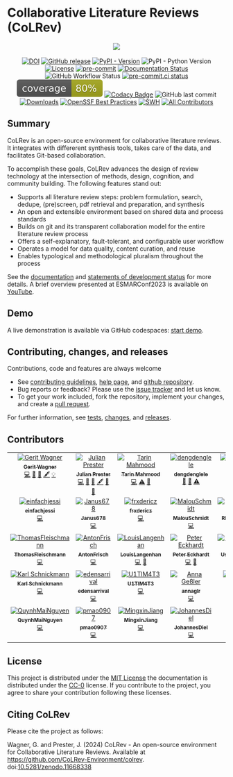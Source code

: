 # Collaborative Literature Reviews (CoLRev)

<p align="center">
<img src="https://raw.githubusercontent.com/CoLRev-Ecosystem/colrev/main/docs/figures/logo_small.png" width="400">
</p>

<div align="center">

[![DOI](https://zenodo.org/badge/363073613.svg)](https://zenodo.org/badge/latestdoi/363073613)
[![GitHub release](https://img.shields.io/github/v/release/CoLRev-Ecosystem/colrev.svg)](https://github.com/CoLRev-Environment/colrev/releases/)
[![PyPI - Version](https://img.shields.io/pypi/v/colrev?color=blue)](https://pypi.org/project/colrev/)
![PyPI - Python Version](https://img.shields.io/pypi/pyversions/colrev)
[![License](https://img.shields.io/github/license/CoLRev-Ecosystem/colrev.svg)](https://github.com/CoLRev-Environment/colrev/releases/)
[![pre-commit](https://img.shields.io/badge/pre--commit-enabled-brightgreen?logo=pre-commit&logoColor=white)](https://github.com/pre-commit/pre-commit)
[![Documentation Status](https://readthedocs.org/projects/colrev/badge/?version=latest)](https://colrev.readthedocs.io/en/latest/?badge=latest)
![GitHub Workflow Status](https://img.shields.io/github/actions/workflow/status/CoLRev-Ecosystem/colrev/tests.yml)
[![pre-commit.ci status](https://results.pre-commit.ci/badge/github/CoLRev-Ecosystem/colrev/main.svg)](https://results.pre-commit.ci/latest/github/CoLRev-Ecosystem/colrev/main)
![Coverage](https://raw.githubusercontent.com/CoLRev-Ecosystem/colrev/main/tests/coverage.svg)
[![Codacy Badge](https://app.codacy.com/project/badge/Grade/bd4e44c6cda646e4b9e494c4c4d9487b)](https://app.codacy.com/gh/CoLRev-Environment/colrev/dashboard?utm_source=gh&utm_medium=referral&utm_content=&utm_campaign=Badge_grade)
![GitHub last commit](https://img.shields.io/github/last-commit/CoLRev-Ecosystem/colrev)
[![Downloads](https://static.pepy.tech/badge/colrev/month)](https://pepy.tech/project/colrev)
[![OpenSSF Best Practices](https://bestpractices.coreinfrastructure.org/projects/7148/badge)](https://bestpractices.coreinfrastructure.org/projects/7148)
[![SWH](https://archive.softwareheritage.org/badge/origin/https://github.com/CoLRev-Environment/colrev/)](https://archive.softwareheritage.org/browse/origin/?origin_url=https://github.com/CoLRev-Environment/colrev/)<!-- ALL-CONTRIBUTORS-BADGE:START - Do not remove or modify this section -->
[![All Contributors](https://img.shields.io/badge/all_contributors-32-green.svg?style=flat-square)](#contributors)
<!-- ALL-CONTRIBUTORS-BADGE:END -->
<!-- ![PyPI](https://img.shields.io/pypi/v/colrev) -->
<!-- [![](https://img.shields.io/badge/-documentation-green)](https://colrev.readthedocs.io/) -->

</div>

## Summary

CoLRev is an open-source environment for collaborative literature reviews. It integrates with differerent synthesis tools, takes care of the data, and facilitates Git-based collaboration.

To accomplish these goals, CoLRev advances the design of review technology at the intersection of methods, design, cognition, and community building.
The following features stand out:

- Supports all literature review steps: problem formulation, search, dedupe, (pre)screen, pdf retrieval and preparation, and synthesis
- An open and extensible environment based on shared data and process standards
- Builds on git and its transparent collaboration model for the entire literature review process
- Offers a self-explanatory, fault-tolerant, and configurable user workflow
- Operates a model for data quality, content curation, and reuse
- Enables typological and methodological pluralism throughout the process

See the [documentation](https://colrev.readthedocs.io/en/latest/) and [statements of development status](https://colrev.readthedocs.io/en/latest/foundations/dev_status.html) for more details. A brief overview presented at ESMARConf2023 is available on [YouTube](https://www.youtube.com/watch?v=yfGGraQC6vs).

## Demo

A live demonstration is available via GitHub codespaces: [start demo](https://github.com//codespaces/new?hide_repo_select=true&ref=main&repo=767717822).

## Contributing, changes, and releases

Contributions, code and features are always welcome

- See [contributing guidelines](CONTRIBUTING.md), [help page](https://colrev.readthedocs.io/en/latest/manual/help.html), and [github repository](https://github.com/CoLRev-Environment/colrev).
- Bug reports or feedback? Please use the [issue tracker](https://github.com/CoLRev-Environment/colrev/issues) and let us know.
- To get your work included, fork the repository, implement your changes, and create a [pull request](https://docs.github.com/en/github/collaborating-with-issues-and-pull-requests/proposing-changes-to-your-work-with-pull-requests/about-pull-requests).

For further information, see [tests](tests/readme.md), [changes](CHANGELOG.md), and [releases](https://github.com/CoLRev-Environment/colrev/releases).

## Contributors

<!-- ALL-CONTRIBUTORS-LIST:START - Do not remove or modify this section -->
<!-- prettier-ignore-start -->
<!-- markdownlint-disable -->
<table>
  <tbody>
    <tr>
      <td align="center" valign="top" width="14.28%"><a href="https://github.com/geritwagner"><img src="https://avatars.githubusercontent.com/u/3872815?v=4?s=100" width="100px;" alt="Gerit Wagner"/><br /><sub><b>Gerit Wagner</b></sub></a><br /><a href="https://github.com/CoLRev-Environment/colrev/commits?author=geritwagner" title="Code">💻</a> <a href="https://github.com/CoLRev-Environment/colrev/commits?author=geritwagner" title="Documentation">📖</a> <a href="#data-geritwagner" title="Data">🔣</a> <a href="#content-geritwagner" title="Content">🖋</a> <a href="#example-geritwagner" title="Examples">💡</a></td>
      <td align="center" valign="top" width="14.28%"><a href="https://julianprester.com"><img src="https://avatars.githubusercontent.com/u/4706870?v=4?s=100" width="100px;" alt="Julian Prester"/><br /><sub><b>Julian Prester</b></sub></a><br /><a href="https://github.com/CoLRev-Environment/colrev/commits?author=julianprester" title="Code">💻</a> <a href="https://github.com/CoLRev-Environment/colrev/commits?author=julianprester" title="Documentation">📖</a> <a href="#data-julianprester" title="Data">🔣</a> <a href="#content-julianprester" title="Content">🖋</a> <a href="https://github.com/CoLRev-Environment/colrev/issues?q=author%3Ajulianprester" title="Bug reports">🐛</a> <a href="#ideas-julianprester" title="Ideas, Planning, & Feedback">🤔</a></td>
      <td align="center" valign="top" width="14.28%"><a href="https://github.com/tmahmood"><img src="https://avatars.githubusercontent.com/u/34904?v=4?s=100" width="100px;" alt="Tarin Mahmood"/><br /><sub><b>Tarin Mahmood</b></sub></a><br /><a href="https://github.com/CoLRev-Environment/colrev/commits?author=tmahmood" title="Code">💻</a> <a href="https://github.com/CoLRev-Environment/colrev/commits?author=tmahmood" title="Tests">⚠️</a> <a href="https://github.com/CoLRev-Environment/colrev/commits?author=tmahmood" title="Documentation">📖</a></td>
      <td align="center" valign="top" width="14.28%"><a href="https://github.com/dengdenglele"><img src="https://avatars.githubusercontent.com/u/28404427?v=4?s=100" width="100px;" alt="dengdenglele"/><br /><sub><b>dengdenglele</b></sub></a><br /><a href="#data-dengdenglele" title="Data">🔣</a> <a href="https://github.com/CoLRev-Environment/colrev/commits?author=dengdenglele" title="Documentation">📖</a> <a href="https://github.com/CoLRev-Environment/colrev/commits?author=dengdenglele" title="Tests">⚠️</a></td>
      <td align="center" valign="top" width="14.28%"><a href="https://github.com/mhlbrsimon"><img src="https://avatars.githubusercontent.com/u/83401831?v=4?s=100" width="100px;" alt="mhlbrsimon"/><br /><sub><b>mhlbrsimon</b></sub></a><br /><a href="https://github.com/CoLRev-Environment/colrev/commits?author=mhlbrsimon" title="Code">💻</a></td>
      <td align="center" valign="top" width="14.28%"><a href="https://github.com/ossendorfluca"><img src="https://avatars.githubusercontent.com/u/112037612?v=4?s=100" width="100px;" alt="ossendorfluca"/><br /><sub><b>ossendorfluca</b></sub></a><br /><a href="https://github.com/CoLRev-Environment/colrev/commits?author=ossendorfluca" title="Code">💻</a></td>
      <td align="center" valign="top" width="14.28%"><a href="https://github.com/katharinaernst"><img src="https://avatars.githubusercontent.com/u/131549085?v=4?s=100" width="100px;" alt="katharinaernst"/><br /><sub><b>katharinaernst</b></sub></a><br /><a href="https://github.com/CoLRev-Environment/colrev/commits?author=katharinaernst" title="Code">💻</a></td>
    </tr>
    <tr>
      <td align="center" valign="top" width="14.28%"><a href="https://github.com/einfachjessi"><img src="https://avatars.githubusercontent.com/u/131001755?v=4?s=100" width="100px;" alt="einfachjessi"/><br /><sub><b>einfachjessi</b></sub></a><br /><a href="https://github.com/CoLRev-Environment/colrev/commits?author=einfachjessi" title="Code">💻</a></td>
      <td align="center" valign="top" width="14.28%"><a href="https://github.com/Janus678"><img src="https://avatars.githubusercontent.com/u/131582517?v=4?s=100" width="100px;" alt="Janus678"/><br /><sub><b>Janus678</b></sub></a><br /><a href="https://github.com/CoLRev-Environment/colrev/commits?author=Janus678" title="Code">💻</a></td>
      <td align="center" valign="top" width="14.28%"><a href="https://github.com/frxdericz"><img src="https://avatars.githubusercontent.com/u/131789939?v=4?s=100" width="100px;" alt="frxdericz"/><br /><sub><b>frxdericz</b></sub></a><br /><a href="https://github.com/CoLRev-Environment/colrev/commits?author=frxdericz" title="Code">💻</a></td>
      <td align="center" valign="top" width="14.28%"><a href="https://github.com/MalouSchmidt"><img src="https://avatars.githubusercontent.com/u/131263679?v=4?s=100" width="100px;" alt="MalouSchmidt"/><br /><sub><b>MalouSchmidt</b></sub></a><br /><a href="https://github.com/CoLRev-Environment/colrev/commits?author=MalouSchmidt" title="Code">💻</a></td>
      <td align="center" valign="top" width="14.28%"><a href="https://github.com/RheaDoesStuff"><img src="https://avatars.githubusercontent.com/u/74066245?v=4?s=100" width="100px;" alt="RheaDoesStuff"/><br /><sub><b>RheaDoesStuff</b></sub></a><br /><a href="https://github.com/CoLRev-Environment/colrev/commits?author=RheaDoesStuff" title="Code">💻</a></td>
      <td align="center" valign="top" width="14.28%"><a href="https://github.com/Cohen2000"><img src="https://avatars.githubusercontent.com/u/113113352?v=4?s=100" width="100px;" alt="Cohen2000"/><br /><sub><b>Cohen2000</b></sub></a><br /><a href="https://github.com/CoLRev-Environment/colrev/commits?author=Cohen2000" title="Code">💻</a></td>
      <td align="center" valign="top" width="14.28%"><a href="https://github.com/RobertAhr"><img src="https://avatars.githubusercontent.com/u/131687952?v=4?s=100" width="100px;" alt="RobertAhr"/><br /><sub><b>RobertAhr</b></sub></a><br /><a href="https://github.com/CoLRev-Environment/colrev/commits?author=RobertAhr" title="Code">💻</a></td>
    </tr>
    <tr>
      <td align="center" valign="top" width="14.28%"><a href="https://github.com/ThomasFleischmann"><img src="https://avatars.githubusercontent.com/u/131684139?v=4?s=100" width="100px;" alt="ThomasFleischmann"/><br /><sub><b>ThomasFleischmann</b></sub></a><br /><a href="https://github.com/CoLRev-Environment/colrev/commits?author=ThomasFleischmann" title="Code">💻</a></td>
      <td align="center" valign="top" width="14.28%"><a href="https://github.com/AntonFrisch"><img src="https://avatars.githubusercontent.com/u/131719653?v=4?s=100" width="100px;" alt="AntonFrisch"/><br /><sub><b>AntonFrisch</b></sub></a><br /><a href="https://github.com/CoLRev-Environment/colrev/commits?author=AntonFrisch" title="Code">💻</a></td>
      <td align="center" valign="top" width="14.28%"><a href="https://github.com/LouisLangenhan"><img src="https://avatars.githubusercontent.com/u/148447366?v=4?s=100" width="100px;" alt="LouisLangenhan"/><br /><sub><b>LouisLangenhan</b></sub></a><br /><a href="https://github.com/CoLRev-Environment/colrev/commits?author=LouisLangenhan" title="Code">💻</a> <a href="https://github.com/CoLRev-Environment/colrev/commits?author=LouisLangenhan" title="Documentation">📖</a></td>
      <td align="center" valign="top" width="14.28%"><a href="https://github.com/Peteer98"><img src="https://avatars.githubusercontent.com/u/148191162?v=4?s=100" width="100px;" alt="Peter Eckhardt"/><br /><sub><b>Peter Eckhardt</b></sub></a><br /><a href="https://github.com/CoLRev-Environment/colrev/commits?author=Peteer98" title="Code">💻</a> <a href="https://github.com/CoLRev-Environment/colrev/commits?author=Peteer98" title="Documentation">📖</a></td>
      <td align="center" valign="top" width="14.28%"><a href="https://github.com/user123projekt"><img src="https://avatars.githubusercontent.com/u/149078858?v=4?s=100" width="100px;" alt="User123projekt"/><br /><sub><b>User123projekt</b></sub></a><br /><a href="https://github.com/CoLRev-Environment/colrev/commits?author=User123projekt" title="Code">💻</a> <a href="https://github.com/CoLRev-Environment/colrev/commits?author=User123projekt" title="Documentation">📖</a></td>
      <td align="center" valign="top" width="14.28%"><a href="https://github.com/LuminousLynx"><img src="https://avatars.githubusercontent.com/u/148456911?v=4?s=100" width="100px;" alt="LuminousLynx"/><br /><sub><b>LuminousLynx</b></sub></a><br /><a href="https://github.com/CoLRev-Environment/colrev/commits?author=LuminousLynx" title="Code">💻</a> <a href="https://github.com/CoLRev-Environment/colrev/commits?author=LuminousLynx" title="Documentation">📖</a></td>
      <td align="center" valign="top" width="14.28%"><a href="https://github.com/koljarinne"><img src="https://avatars.githubusercontent.com/u/167416691?v=4?s=100" width="100px;" alt="koljarinne"/><br /><sub><b>koljarinne</b></sub></a><br /><a href="https://github.com/CoLRev-Environment/colrev/commits?author=koljarinne" title="Code">💻</a></td>
    </tr>
    <tr>
      <td align="center" valign="top" width="14.28%"><a href="https://github.com/k-schnickmann"><img src="https://avatars.githubusercontent.com/u/168131195?v=4?s=100" width="100px;" alt="Karl Schnickmann"/><br /><sub><b>Karl Schnickmann</b></sub></a><br /><a href="https://github.com/CoLRev-Environment/colrev/commits?author=k-schnickmann" title="Code">💻</a></td>
      <td align="center" valign="top" width="14.28%"><a href="https://github.com/edensarrival"><img src="https://avatars.githubusercontent.com/u/42614229?v=4?s=100" width="100px;" alt="edensarrival"/><br /><sub><b>edensarrival</b></sub></a><br /><a href="https://github.com/CoLRev-Environment/colrev/commits?author=edensarrival" title="Code">💻</a></td>
      <td align="center" valign="top" width="14.28%"><a href="https://github.com/U1TIM4T3"><img src="https://avatars.githubusercontent.com/u/167421727?v=4?s=100" width="100px;" alt="U1TIM4T3"/><br /><sub><b>U1TIM4T3</b></sub></a><br /><a href="https://github.com/CoLRev-Environment/colrev/commits?author=U1TIM4T3" title="Code">💻</a></td>
      <td align="center" valign="top" width="14.28%"><a href="https://github.com/annaglr"><img src="https://avatars.githubusercontent.com/u/76491696?v=4?s=100" width="100px;" alt="Anna Geßler"/><br /><sub><b>annaglr</b></sub></a><br /><a href="https://github.com/CoLRev-Environment/colrev/commits?author=annaglr" title="Code">💻</a></td>
      <td align="center" valign="top" width="14.28%"><a href="https://github.com/0xmtyset"><img src="https://avatars.githubusercontent.com/u/160525679?v=4?s=100" width="100px;" alt="0xmtyset"/><br /><sub><b>0xmtyset</b></sub></a><br /><a href="https://github.com/CoLRev-Environment/colrev/commits?author=0xmtyset" title="Code">💻</a></td>
      <td align="center" valign="top" width="14.28%"><a href="https://github.com/tobiaspffl"><img src="https://avatars.githubusercontent.com/u/134608287?v=4?s=100" width="100px;" alt="tobiaspffl"/><br /><sub><b>tobiaspffl</b></sub></a><br /><a href="https://github.com/CoLRev-Environment/colrev/commits?author=tobiaspffl" title="Code">💻</a></td>
      <td align="center" valign="top" width="14.28%"><a href="https://github.com/CelinaSchwarz"><img src="https://avatars.githubusercontent.com/u/71493743?v=4?s=100" width="100px;" alt="CelinaSchwarz"/><br /><sub><b>CelinaSchwarz</b></sub></a><br /><a href="https://github.com/CoLRev-Environment/colrev/commits?author=CelinaSchwarz" title="Code">💻</a></td>
    </tr>
    <tr>
      <td align="center" valign="top" width="14.28%"><a href="https://github.com/QuynhMaiNguyen"><img src="https://avatars.githubusercontent.com/u/167417535?v=4?s=100" width="100px;" alt="QuynhMaiNguyen"/><br /><sub><b>QuynhMaiNguyen</b></sub></a><br /><a href="https://github.com/CoLRev-Environment/colrev/commits?author=QuynhMaiNguyen" title="Code">💻</a></td>
      <td align="center" valign="top" width="14.28%"><a href="https://github.com/pmao0907"><img src="https://avatars.githubusercontent.com/u/167312265?v=4?s=100" width="100px;" alt="pmao0907"/><br /><sub><b>pmao0907</b></sub></a><br /><a href="https://github.com/CoLRev-Environment/colrev/commits?author=pmao0907" title="Code">💻</a></td>
      <td align="center" valign="top" width="14.28%"><a href="https://github.com/MingxinJiang"><img src="https://avatars.githubusercontent.com/u/132772605?v=4?s=100" width="100px;" alt="MingxinJiang"/><br /><sub><b>MingxinJiang</b></sub></a><br /><a href="https://github.com/CoLRev-Environment/colrev/commits?author=MingxinJiang" title="Code">💻</a></td>
      <td align="center" valign="top" width="14.28%"><a href="https://github.com/JohannesDiel"><img src="https://avatars.githubusercontent.com/u/167763043?v=4?s=100" width="100px;" alt="JohannesDiel"/><br /><sub><b>JohannesDiel</b></sub></a><br /><a href="https://github.com/CoLRev-Environment/colrev/commits?author=JohannesDiel" title="Code">💻</a></td>
    </tr>
  </tbody>
</table>

<!-- markdownlint-restore -->
<!-- prettier-ignore-end -->

<!-- ALL-CONTRIBUTORS-LIST:END -->
<!-- prettier-ignore-start -->
<!-- markdownlint-disable -->

<!-- markdownlint-restore -->
<!-- prettier-ignore-end -->

<!-- ALL-CONTRIBUTORS-LIST:END -->

## License

This project is distributed under the [MIT License](LICENSE) the documentation is distributed under the [CC-0](https://creativecommons.org/publicdomain/zero/1.0/) license.
If you contribute to the project, you agree to share your contribution following these licenses.

## Citing CoLRev

Please cite the project as follows:

Wagner, G. and Prester, J. (2024) CoLRev - An open-source environment for Collaborative Literature Reviews. Available at https://github.com/CoLRev-Environment/colrev. doi:[10.5281/zenodo.11668338](https://dx.doi.org/10.5281/zenodo.11668338)
